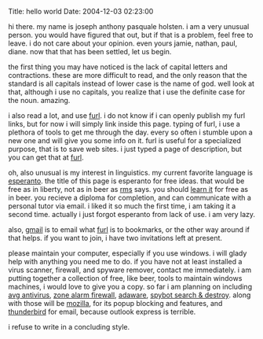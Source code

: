 Title: hello world
Date: 2004-12-03 02:23:00

hi there. my name is joseph anthony pasquale holsten. i am a very
unusual person. you would have figured that out, but if that is a
problem, feel free to leave. i do not care about your opinion. even
yours jamie, nathan, paul, diane. now that that has been settled, let us
begin.

the first thing you may have noticed is the lack of capital letters and
contractions. these are more difficult to read, and the only reason that
the standard is all capitals instead of lower case is the name of god.
well look at that, although i use no capitals, you realize that i use
the definite case for the noun. amazing.

i also read a lot, and use [furl][]. i do not know if i can openly
publish my furl links, but for now i will simply link inside this page.
typing of furl, i use a plethora of tools to get me through the day.
every so often i stumble upon a new one and will give you some info on
it. furl is useful for a specialized purpose, that is to save web sites.
i just typed a page of description, but you can get that at [furl][].

oh, also unusual is my interest in linguistics. my current favorite
language is [esperanto][]. the title of this page is esperanto for free
ideas. that would be free as in liberty, not as in beer as [rms][] says.
you should [learn it][] for free as in beer. you recieve a diploma for
completion, and can communicate with a personal tutor via email. i liked
it so much the first time, i am taking it a second time. actually i just
forgot esperanto from lack of use. i am very lazy.

also, [gmail][] is to email what [furl][] is to bookmarks, or the other
way around if that helps. if you want to join, i have two invitations
left at present.

please maintain your computer, especially if you use windows. i will
glady help with anything you need me to do. if you have not at least
installed a virus scanner, firewall, and spyware remover, contact me
immediately. i am putting together a collection of free, like beer,
tools to maintain windows machines, i would love to give you a copy. so
far i am planning on including [avg antivirus][], [zone alarm
firewall][], [adaware][], [spybot search & destroy][]. along with those
will be [mozilla][], for its popup blocking and features, and
[thunderbird][] for email, because outlook express is terrible.

i refuse to write in a concluding style.

  [furl]: http://www.furl.com
  [esperanto]: http://en.wikipedia.org/wiki/Esperanto
  [rms]: http://www.stallman.org
  [learn it]: http://pacujo.net/esperanto/course/
  [gmail]: https://gmail.google.com
  [avg antivirus]: http://free.grisoft.com/freeweb.php/doc/1/
  [zone alarm firewall]: http://www.zonelabs.com/store/content/catalog/products/sku_list_za.jsp
  [adaware]: http://www.lavasoftusa.com/software/adaware/
  [spybot search & destroy]: http://www.spybot.info
  [mozilla]: http://www.mozilla.org
  [thunderbird]: http://www.mozilla.org/products/thunderbird/
